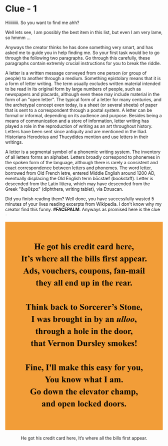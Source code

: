 # Clue - 1

Hiiiiiiiii. So you want to find me ahh? 

Well lets see, I am possibly the best item in this list, but even I am very lame, so hmmm ...

Anyways the creator thinks he has done something very smart, and has asked me to guide you in help finding me. So your first task would be to go through the following two paragraphs. Go through this carefully, these paragraphs contain extremly crucial instructions for you to break the riddle.

A letter is a written message conveyed from one person (or group of people) to another through a medium. Something epistolary means that it is a form of letter writing. The term usually excludes written material intended to be read in its original form by large numbers of people, such as newspapers and placards, although even these may include material in the form of an "open letter". The typical form of a letter for many centuries, and the archetypal concept even today, is a sheet (or several sheets) of paper that is sent to a correspondent through a postal system. A letter can be formal or informal, depending on its audience and purpose. Besides being a means of communication and a store of information, letter writing has played a role in the reproduction of writing as an art throughout history. Letters have been sent since antiquity and are mentioned in the Iliad. Historians Herodotus and Thucydides mention and use letters in their writings.

A letter is a segmental symbol of a phonemic writing system. The inventory of all letters forms an alphabet. Letters broadly correspond to phonemes in the spoken form of the language, although there is rarely a consistent and exact correspondence between letters and phonemes. The word letter, borrowed from Old French letre, entered Middle English around 1200 AD, eventually displacing the Old English term bōcstæf (bookstaff). Letter is descended from the Latin littera, which may have descended from the Greek "διφθέρα" (diphthera, writing tablet), via Etruscan.

Did you finish reading them? Well done, you have successfully wasted 5 minutes of your lives reading excerpts from Wikipedia. I don't know why my creator find this funny. **#FACEPALM**. Anyways as promised here is the clue - 

<p align="center">
    <img src="clue1.png">
</p>


<div align="center">
    He got his credit card here,
    It’s where all the bills first appear.
</div>
